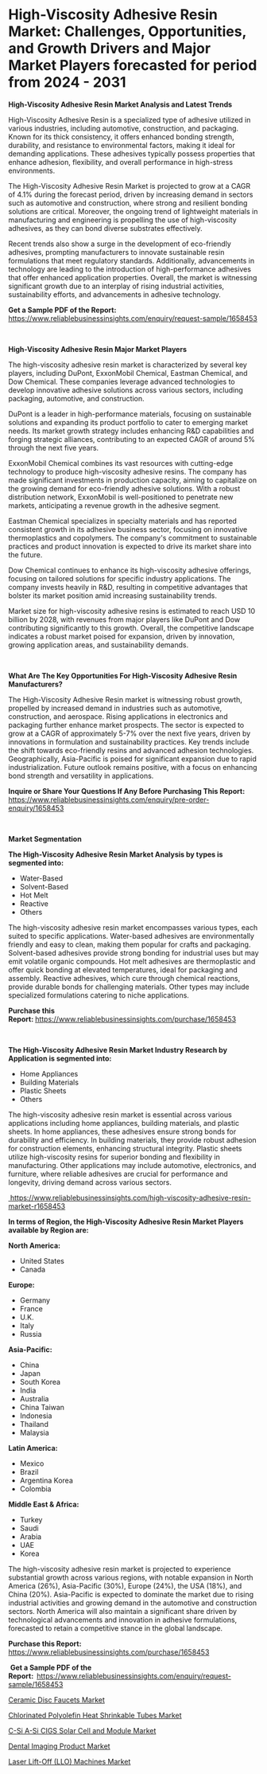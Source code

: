 <p><h1>High-Viscosity Adhesive Resin Market: Challenges, Opportunities, and Growth Drivers and Major Market Players forecasted for period from 2024 - 2031</h1></p><p><strong>High-Viscosity Adhesive Resin Market Analysis and Latest Trends</strong></p>
<p><p>High-Viscosity Adhesive Resin is a specialized type of adhesive utilized in various industries, including automotive, construction, and packaging. Known for its thick consistency, it offers enhanced bonding strength, durability, and resistance to environmental factors, making it ideal for demanding applications. These adhesives typically possess properties that enhance adhesion, flexibility, and overall performance in high-stress environments.</p><p>The High-Viscosity Adhesive Resin Market is projected to grow at a CAGR of 4.1% during the forecast period, driven by increasing demand in sectors such as automotive and construction, where strong and resilient bonding solutions are critical. Moreover, the ongoing trend of lightweight materials in manufacturing and engineering is propelling the use of high-viscosity adhesives, as they can bond diverse substrates effectively.</p><p>Recent trends also show a surge in the development of eco-friendly adhesives, prompting manufacturers to innovate sustainable resin formulations that meet regulatory standards. Additionally, advancements in technology are leading to the introduction of high-performance adhesives that offer enhanced application properties. Overall, the market is witnessing significant growth due to an interplay of rising industrial activities, sustainability efforts, and advancements in adhesive technology.</p></p>
<p><strong>Get a Sample PDF of the Report:&nbsp;</strong> <a href="https://www.reliablebusinessinsights.com/enquiry/request-sample/1658453?utm_campaign=57&utm_medium=2&utm_source=Github&utm_content=ia&utm_term=28092024&utm_id=high-viscosity-adhesive-resin">https://www.reliablebusinessinsights.com/enquiry/request-sample/1658453</a></p>
<p>&nbsp;</p>
<p><strong>High-Viscosity Adhesive Resin Major Market Players</strong></p>
<p><p>The high-viscosity adhesive resin market is characterized by several key players, including DuPont, ExxonMobil Chemical, Eastman Chemical, and Dow Chemical. These companies leverage advanced technologies to develop innovative adhesive solutions across various sectors, including packaging, automotive, and construction.</p><p>DuPont is a leader in high-performance materials, focusing on sustainable solutions and expanding its product portfolio to cater to emerging market needs. Its market growth strategy includes enhancing R&D capabilities and forging strategic alliances, contributing to an expected CAGR of around 5% through the next five years.</p><p>ExxonMobil Chemical combines its vast resources with cutting-edge technology to produce high-viscosity adhesive resins. The company has made significant investments in production capacity, aiming to capitalize on the growing demand for eco-friendly adhesive solutions. With a robust distribution network, ExxonMobil is well-positioned to penetrate new markets, anticipating a revenue growth in the adhesive segment.</p><p>Eastman Chemical specializes in specialty materials and has reported consistent growth in its adhesive business sector, focusing on innovative thermoplastics and copolymers. The company's commitment to sustainable practices and product innovation is expected to drive its market share into the future.</p><p>Dow Chemical continues to enhance its high-viscosity adhesive offerings, focusing on tailored solutions for specific industry applications. The company invests heavily in R&D, resulting in competitive advantages that bolster its market position amid increasing sustainability trends.</p><p>Market size for high-viscosity adhesive resins is estimated to reach USD 10 billion by 2028, with revenues from major players like DuPont and Dow contributing significantly to this growth. Overall, the competitive landscape indicates a robust market poised for expansion, driven by innovation, growing application areas, and sustainability demands.</p></p>
<p>&nbsp;</p>
<p><strong>What Are The Key Opportunities For High-Viscosity Adhesive Resin Manufacturers?</strong></p>
<p><p>The High-Viscosity Adhesive Resin market is witnessing robust growth, propelled by increased demand in industries such as automotive, construction, and aerospace. Rising applications in electronics and packaging further enhance market prospects. The sector is expected to grow at a CAGR of approximately 5-7% over the next five years, driven by innovations in formulation and sustainability practices. Key trends include the shift towards eco-friendly resins and advanced adhesion technologies. Geographically, Asia-Pacific is poised for significant expansion due to rapid industrialization. Future outlook remains positive, with a focus on enhancing bond strength and versatility in applications.</p></p>
<p><strong>Inquire or Share Your Questions If Any Before Purchasing This Report:</strong> <a href="https://www.reliablebusinessinsights.com/enquiry/pre-order-enquiry/1658453?utm_campaign=57&utm_medium=2&utm_source=Github&utm_content=ia&utm_term=28092024&utm_id=high-viscosity-adhesive-resin">https://www.reliablebusinessinsights.com/enquiry/pre-order-enquiry/1658453</a></p>
<p>&nbsp;</p>
<p><strong>Market Segmentation</strong></p>
<p><strong>The High-Viscosity Adhesive Resin Market Analysis by types is segmented into:</strong></p>
<p><ul><li>Water-Based</li><li>Solvent-Based</li><li>Hot Melt</li><li>Reactive</li><li>Others</li></ul></p>
<p><p>The high-viscosity adhesive resin market encompasses various types, each suited to specific applications. Water-based adhesives are environmentally friendly and easy to clean, making them popular for crafts and packaging. Solvent-based adhesives provide strong bonding for industrial uses but may emit volatile organic compounds. Hot melt adhesives are thermoplastic and offer quick bonding at elevated temperatures, ideal for packaging and assembly. Reactive adhesives, which cure through chemical reactions, provide durable bonds for challenging materials. Other types may include specialized formulations catering to niche applications.</p></p>
<p><strong>Purchase this Report:&nbsp;</strong><a href="https://www.reliablebusinessinsights.com/purchase/1658453?utm_campaign=57&utm_medium=2&utm_source=Github&utm_content=ia&utm_term=28092024&utm_id=high-viscosity-adhesive-resin">https://www.reliablebusinessinsights.com/purchase/1658453</a></p>
<p>&nbsp;</p>
<p><strong>The High-Viscosity Adhesive Resin Market Industry Research by Application is segmented into:</strong></p>
<p><ul><li>Home Appliances</li><li>Building Materials</li><li>Plastic Sheets</li><li>Others</li></ul></p>
<p><p>The high-viscosity adhesive resin market is essential across various applications including home appliances, building materials, and plastic sheets. In home appliances, these adhesives ensure strong bonds for durability and efficiency. In building materials, they provide robust adhesion for construction elements, enhancing structural integrity. Plastic sheets utilize high-viscosity resins for superior bonding and flexibility in manufacturing. Other applications may include automotive, electronics, and furniture, where reliable adhesives are crucial for performance and longevity, driving demand across various sectors.</p></p>
<p><a href="https://www.reliablebusinessinsights.com/high-viscosity-adhesive-resin-market-r1658453?utm_campaign=57&utm_medium=2&utm_source=Github&utm_content=ia&utm_term=28092024&utm_id=high-viscosity-adhesive-resin">&nbsp;https://www.reliablebusinessinsights.com/high-viscosity-adhesive-resin-market-r1658453</a></p>
<p><strong>In terms of Region, the High-Viscosity Adhesive Resin Market Players available by Region are:</strong></p>
<p>
    <p> <strong> North America: </strong>
        <ul>
            <li>United States</li>
            <li>Canada</li>
        </ul>
        </p> 
    <p> <strong> Europe: </strong>
        <ul>
            <li>Germany</li>
            <li>France</li>
            <li>U.K.</li>
            <li>Italy</li>
            <li>Russia</li>
        </ul>
        </p> 
    <p> <strong> Asia-Pacific: </strong>
        <ul>
            <li>China</li>
            <li>Japan</li>
            <li>South Korea</li>
            <li>India</li>
            <li>Australia</li>
            <li>China Taiwan</li>
            <li>Indonesia</li>
            <li>Thailand</li>
            <li>Malaysia</li>
        </ul>
        </p> 
    <p> <strong> Latin America: </strong>
        <ul>
            <li>Mexico</li>
            <li>Brazil</li>
            <li>Argentina Korea</li>
            <li>Colombia</li>
        </ul>
        </p> 
    <p> <strong> Middle East & Africa: </strong>
        <ul>
            <li>Turkey</li>
            <li>Saudi</li>
            <li>Arabia</li>
            <li>UAE</li>
            <li>Korea</li>
        </ul>
    </p>
    </p>
<p><p>The high-viscosity adhesive resin market is projected to experience substantial growth across various regions, with notable expansion in North America (26%), Asia-Pacific (30%), Europe (24%), the USA (18%), and China (20%). Asia-Pacific is expected to dominate the market due to rising industrial activities and growing demand in the automotive and construction sectors. North America will also maintain a significant share driven by technological advancements and innovation in adhesive formulations, forecasted to retain a competitive stance in the global landscape.</p></p>
<p><strong>Purchase this Report: </strong><a href="https://www.reliablebusinessinsights.com/purchase/1658453?utm_campaign=57&utm_medium=2&utm_source=Github&utm_content=ia&utm_term=28092024&utm_id=high-viscosity-adhesive-resin">https://www.reliablebusinessinsights.com/purchase/1658453</a></p>
<p>&nbsp;<strong>Get a Sample PDF of the Report:&nbsp;&nbsp;</strong><a href="https://www.reliablebusinessinsights.com/enquiry/request-sample/1658453?utm_campaign=57&utm_medium=2&utm_source=Github&utm_content=ia&utm_term=28092024&utm_id=high-viscosity-adhesive-resin">https://www.reliablebusinessinsights.com/enquiry/request-sample/1658453</a></p>
<p><strong></strong></p>
<p><p><a href="https://www.linkedin.com/pulse/global-ceramic-disc-faucets-market-size-trends-analysis-regional-wwlef?trackingId=upphHDFiSmWlnCgmVGdjkA%3D%3D&utm_campaign=57&utm_medium=2&utm_source=Github&utm_content=ia&utm_term=28092024&utm_id=high-viscosity-adhesive-resin">Ceramic Disc Faucets Market</a></p><p><a href="https://issuu.com/reportprime-2/docs/chlorinated-polyolefin-heat-shrinka_b4c90ec8e3db93?utm_campaign=57&utm_medium=2&utm_source=Github&utm_content=ia&utm_term=28092024&utm_id=high-viscosity-adhesive-resin">Chlorinated Polyolefin Heat Shrinkable Tubes Market</a></p><p><a href="https://issuu.com/reportprime-2/docs/c-si-a-si-cigs-solar-cell-and-modul_ef232c25e4ef3b?utm_campaign=57&utm_medium=2&utm_source=Github&utm_content=ia&utm_term=28092024&utm_id=high-viscosity-adhesive-resin">C-Si A-Si CIGS Solar Cell and Module Market</a></p><p><a href="https://github.com/sumonsky0m/Market-Research-Report-List-1/blob/main/dental-imaging-product-market.md?utm_campaign=57&utm_medium=2&utm_source=Github&utm_content=ia&utm_term=28092024&utm_id=high-viscosity-adhesive-resin">Dental Imaging Product Market</a></p><p><a href="https://github.com/RogerBennett414/Market-Research-Report-List-1/blob/main/laser-lift-off-llo-machines-market.md?utm_campaign=57&utm_medium=2&utm_source=Github&utm_content=ia&utm_term=28092024&utm_id=high-viscosity-adhesive-resin">Laser Lift-Off (LLO) Machines Market</a></p></p>